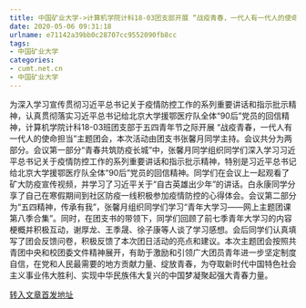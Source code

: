 ```yaml
---
title: 中国矿业大学->计算机学院计科18-03团支部开展 “战疫青春，一代人有一代人的使命担当”主题团会 | cumt.net.cn
date: 2020-05-06 09:31:18
urlname: e71142a39bb0c28707cc9552090fb8cc
tags: 
- 中国矿业大学
categories:
- cumt.net.cn
- 中国矿业大学
---
```

为深入学习宣传贯彻习近平总书记关于疫情防控工作的系列重要讲话和指示批示精神，认真贯彻落实习近平总书记给北京大学援鄂医疗队全体“90后”党员的回信精神，计算机学院计科18-03班团支部于五四青年节之际开展 “战疫青春，一代人有一代人的使命担当”主题团会，本次活动由团支书张馨月同学主持。会议共分为两部分。会议第一部分“青春共筑防疫长城”中，张馨月同学组织同学们深入学习习近平总书记关于疫情防控工作的系列重要讲话和指示批示精神，特别是习近平总书记给北京大学援鄂医疗队全体“90后”党员的回信精神。同学们在会议上一起观看了矿大防疫宣传视频，并学习了习近平关于“自古英雄出少年”的讲话。白永康同学分享了自己在寒假期间到社区防疫一线积极参加疫情防控的心得体会。会议第二部分为“五四精神，传承有我”，张馨月组织同学们学习“青年大学习——网上主题团课第八季合集”。同时，在团支书的带领下，同学们回顾了前七季青年大学习的内容梗概并积极互动，谢厚龙、王季晟、徐子康等人谈了学习感想。会后同学们认真填写了团会反馈问卷，积极反馈了本次团日活动的亮点和建议。本次主题团会按照共青团中央和校团委文件精神展开，有助于激励和引领广大团员青年进一步坚定制度自信，在党和人民最需要的地方贡献力量、绽放青春，为夺取新时代中国特色社会主义事业伟大胜利、实现中华民族伟大复兴的中国梦凝聚起强大青春力量。



[转入文章首发地址](http://xwzx.cumt.edu.cn/9d/21/c523a564513/page.htm)